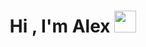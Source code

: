 <h1 align="center"><b>Hi , I'm Alex </b><img src="https://media.giphy.com/media/hvRJCLFzcasrR4ia7z/giphy.gif" width="35"></h1>

<!--
**Alexjmzz/Alexjmzz** is a ✨ _special_ ✨ repository because its `README.md` (this file) appears on your GitHub profile.

Here are some ideas to get you started:

- 🔭 I’m currently working on ...
- 🌱 I’m currently learning ...
- 👯 I’m looking to collaborate on ...
- 🤔 I’m looking for help with ...
- 💬 Ask me about ...
- 📫 How to reach me: ...
- 😄 Pronouns: ...
- ⚡ Fun fact: ...
-->
